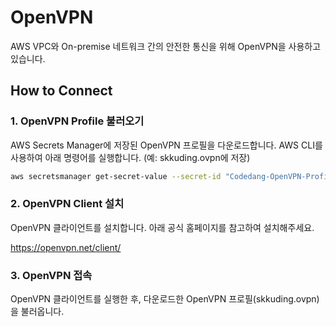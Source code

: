 # OpenVPN

AWS VPC와 On-premise 네트워크 간의 안전한 통신을 위해 OpenVPN을 사용하고 있습니다.

## How to Connect

### 1. OpenVPN Profile 불러오기

AWS Secrets Manager에 저장된 OpenVPN 프로필을 다운로드합니다.
AWS CLI를 사용하여 아래 명령어를 실행합니다. (예: skkuding.ovpn에 저장)

```bash
aws secretsmanager get-secret-value --secret-id "Codedang-OpenVPN-Profile" --output text --query SecretString > skkuding.ovpn
```

### 2. OpenVPN Client 설치

OpenVPN 클라이언트를 설치합니다. 아래 공식 홈페이지를 참고하여 설치해주세요.

https://openvpn.net/client/

### 3. OpenVPN 접속

OpenVPN 클라이언트를 실행한 후, 다운로드한 OpenVPN 프로필(skkuding.ovpn)을 불러옵니다.
